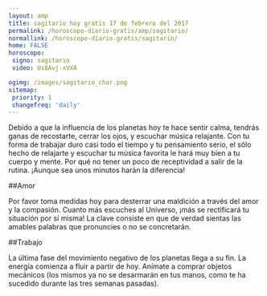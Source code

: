 ```yaml
---
layout: amp
title: sagitario hoy gratis 17 de febrero del 2017 
permalink: /horoscopo-diario-gratis/amp/sagitario/
normallink: /horoscopo-diario-gratis/sagitario/
home: FALSE
horoscopo:
 signo: sagitario
 video: Us8Avj-xVXA

ogimg: /images/sagitario_char.png
sitemap:
 priority: 1
 changefreq: 'daily'
---
```



Debido a que la influencia de los planetas hoy te hace sentir calma, tendrás  ganas de recostarte, cerrar los ojos, y escuchar música relajante. Con tu forma de trabajar duro casi todo el tiempo y tu pensamiento serio, el sólo hecho de relajarte y escuchar tu música favorita le hará muy bien a tu cuerpo y mente. Por qué no tener un poco de receptividad a salir de la rutina. ¡Aunque sea unos minutos harán la diferencia!

##Amor

Por favor toma medidas hoy para desterrar una maldición a través del amor y la compasión. Cuanto más escuches al Universo, ¡más se rectificará tu situación por sí misma! La clave consiste en que de verdad sientas las amables palabras que pronuncies o no se concretarán.

##Trabajo

La última fase del movimiento negativo de los planetas llega a su fin. La energía comienza a fluir a partir de hoy. Anímate a comprar objetos mecánicos (los mismos ya no se desarmarán en tus manos, como te ha sucedido durante las tres semanas pasadas).